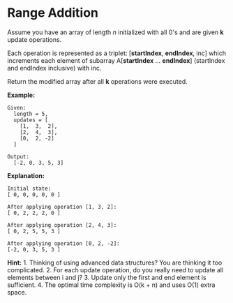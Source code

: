 # Range Addition

Assume you have an array of length *n* initialized with all 0's and are given **k** update operations.

Each operation is represented as a triplet: [**startIndex**, **endIndex**, inc] which increments each element of subarray A[**startIndex** ... **endIndex**] (startIndex and endIndex inclusive) with inc.

Return the modified array after all **k** operations were executed.

**Example:**
```
Given:
  length = 5,
  updates = [
    [1,  3,  2],
    [2,  4,  3],
    [0,  2, -2]
  ]

Output:
  [-2, 0, 3, 5, 3]
```
**Explanation:**
```
Initial state:
[ 0, 0, 0, 0, 0 ]

After applying operation [1, 3, 2]:
[ 0, 2, 2, 2, 0 ]

After applying operation [2, 4, 3]:
[ 0, 2, 5, 5, 3 ]

After applying operation [0, 2, -2]:
[-2, 0, 3, 5, 3 ]
```
**Hint:**
1. 
Thinking of using advanced data structures? You are thinking it too complicated.
2. 
For each update operation, do you really need to update all elements between i and j?
3. 
Update only the first and end element is sufficient.
4. 
The optimal time complexity is O(k + n) and uses O(1) extra space.
